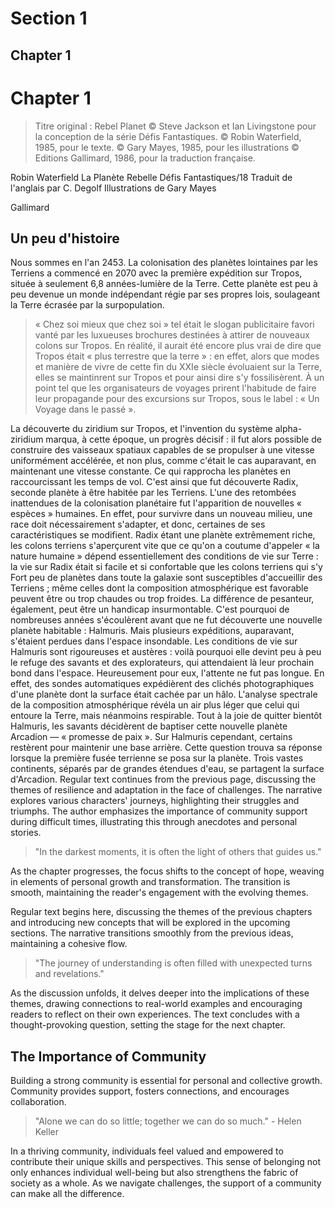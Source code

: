 # Section 1

## Chapter 1

# Chapter 1


> Titre original : Rebel Planet
> © Steve Jackson et Ian Livingstone pour la conception de la série Défis Fantastiques.
> © Robin Waterfield, 1985, pour le texte.
> © Gary Mayes, 1985, pour les illustrations
> © Editions Gallimard, 1986, pour la traduction française.

Robin Waterfield 
La Planète 
Rebelle 
Défis Fantastiques/18 
Traduit de l'anglais par C. Degolf 
Illustrations de Gary Mayes 
 
 
 
 
 
 
Gallimard

## Un peu d'histoire


Nous sommes en l'an 2453. La colonisation des planètes lointaines par les Terriens a commencé en 2070 avec la première expédition sur Tropos, située à seulement 6,8 années-lumière de la Terre. Cette planète est peu à peu devenue un monde indépendant régie par ses propres lois, soulageant la Terre écrasée par la surpopulation.

> « Chez soi mieux que chez soi » tel était le slogan publicitaire favori vanté par les luxueuses brochures destinées à attirer de nouveaux colons sur Tropos. En réalité, il aurait été encore plus vrai de dire que Tropos était « plus terrestre que la terre » : en effet, alors que modes et manière de vivre de cette fin du XXIe siècle évoluaient sur la Terre, elles se maintinrent sur Tropos et pour ainsi dire s'y fossilisèrent. À un point tel que les organisateurs de voyages prirent l'habitude de faire leur propagande pour des excursions sur Tropos, sous le label : « Un Voyage dans le passé ».

La découverte du ziridium sur Tropos, et l'invention du système alpha-ziridium marqua, à cette époque, un progrès décisif : il fut alors possible de construire des vaisseaux spatiaux capables de se propulser à une vitesse uniformément accélérée, et non plus, comme c'était le cas auparavant, en maintenant une vitesse constante. Ce qui rapprocha les planètes en raccourcissant les temps de vol.
C'est ainsi que fut découverte Radix, seconde planète à être habitée par les Terriens. L'une des retombées inattendues de la colonisation planétaire fut l'apparition de nouvelles « espèces » humaines. En effet, pour survivre dans un nouveau milieu, une race doit nécessairement s'adapter, et donc, certaines de ses caractéristiques se modifient. Radix étant une planète extrêmement riche, les colons terriens s'aperçurent vite que ce qu'on a coutume d'appeler « la nature humaine » dépend essentiellement des conditions de vie sur Terre : la vie sur Radix était si facile et si confortable que les colons terriens qui s'y
Fort peu de planètes dans toute la galaxie sont susceptibles d'accueillir des Terriens ; même celles dont la composition atmosphérique est favorable peuvent être ou trop chaudes ou trop froides. La différence de pesanteur, également, peut être un handicap insurmontable. C'est pourquoi de nombreuses années s'écoulèrent avant que ne fut découverte une nouvelle planète habitable : Halmuris.
Mais plusieurs expéditions, auparavant, s'étaient perdues dans l'espace insondable. Les conditions de vie sur Halmuris sont rigoureuses et austères : voilà pourquoi elle devint peu à peu le refuge des savants et des explorateurs, qui attendaient là leur prochain bond dans l'espace. Heureusement pour eux, l'attente ne fut pas longue. En effet, des sondes automatiques expédièrent des clichés photographiques d'une planète dont la surface était cachée par un hâlo.
L'analyse spectrale de la composition atmosphérique révéla un air plus léger que celui qui entoure la Terre, mais néanmoins respirable. Tout à la joie de quitter bientôt Halmuris, les savants décidèrent de baptiser cette nouvelle planète Arcadion — « promesse de paix ». Sur Halmuris cependant, certains restèrent pour maintenir une base arrière. Cette question trouva sa réponse lorsque la première fusée terrienne se posa sur la planète.
Trois vastes continents, séparés par de grandes étendues d'eau, se partagent la surface d'Arcadion.
Regular text continues from the previous page, discussing the themes of resilience and adaptation in the face of challenges. The narrative explores various characters' journeys, highlighting their struggles and triumphs.
The author emphasizes the importance of community support during difficult times, illustrating this through anecdotes and personal stories.

> "In the darkest moments, it is often the light of others that guides us."

As the chapter progresses, the focus shifts to the concept of hope, weaving in elements of personal growth and transformation. The transition is smooth, maintaining the reader's engagement with the evolving themes.


Regular text begins here, discussing the themes of the previous chapters and introducing new concepts that will be explored in the upcoming sections.
The narrative transitions smoothly from the previous ideas, maintaining a cohesive flow.

> "The journey of understanding is often filled with unexpected turns and revelations."

As the discussion unfolds, it delves deeper into the implications of these themes, drawing connections to real-world examples and encouraging readers to reflect on their own experiences.
The text concludes with a thought-provoking question, setting the stage for the next chapter.


## The Importance of Community


Building a strong community is essential for personal and collective growth.
Community provides support, fosters connections, and encourages collaboration.

> "Alone we can do so little; together we can do so much." - Helen Keller

In a thriving community, individuals feel valued and empowered to contribute their unique skills and perspectives.
This sense of belonging not only enhances individual well-being but also strengthens the fabric of society as a whole.
As we navigate challenges, the support of a community can make all the difference.